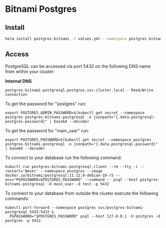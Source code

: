 # Bitnami Postgres

## Install

```bash
helm install postgres-bitnami -f values.yml --namespace postgres bitnami/postgresql
```

## Access

PostgreSQL can be accessed via port 5432 on the following DNS name from within your cluster:

__Internal DNS__
```
postgres-bitnami-postgresql.postgres.svc.cluster.local - Read/Write connection
```

To get the password for "postgres" run:

```
export POSTGRES_ADMIN_PASSWORD=$(kubectl get secret --namespace postgres postgres-bitnami-postgresql -o jsonpath="{.data.postgresql-postgres-password}" | base64 --decode)
```

To get the password for "main_user" run:

```
export POSTGRES_PASSWORD=$(kubectl get secret --namespace postgres postgres-bitnami-postgresql -o jsonpath="{.data.postgresql-password}" | base64 --decode)
```

To connect to your database run the following command:

```
kubectl run postgres-bitnami-postgresql-client --rm --tty -i --restart='Never' --namespace postgres --image docker.io/bitnami/postgresql:11.12.0-debian-10-r5 --env="PGPASSWORD=$POSTGRES_PASSWORD" --command -- psql --host postgres-bitnami-postgresql -U main_user -d test -p 5432
```

To connect to your database from outside the cluster execute the following commands:

```
kubectl port-forward --namespace postgres svc/postgres-bitnami-postgresql 5432:5432 &
  PGPASSWORD="$POSTGRES_PASSWORD" psql --host 127.0.0.1 -U postgres -d postgres -p 5432
```